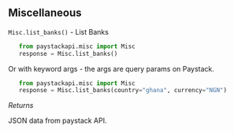 
Miscellaneous
-------------

``Misc.list_banks()`` - List Banks

```python
   from paystackapi.misc import Misc
   response = Misc.list_banks()
```

Or with keyword args - the args are query params on Paystack.

```python
   from paystackapi.misc import Misc
   response = Misc.list_banks(country="ghana", currency="NGN")
```
*Returns*

JSON data from paystack API.
